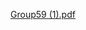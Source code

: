 [Group59 (1).pdf](https://github.com/iamrohan1811/News-and-Stock-Data-Integration-for-Financial-Decision-Making/files/13845667/Group59.1.pdf)
